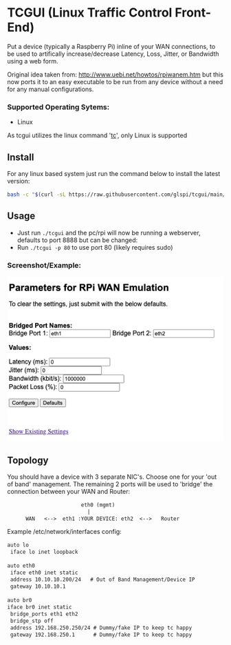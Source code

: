 # TCGUI (Linux Traffic Control Front-End)
Put a device (typically a Raspberry Pi) inline of your WAN connections, to be used to artifically increase/decrease
Latency, Loss, Jitter, or Bandwidth using a web form. 

Original idea taken from: http://www.uebi.net/howtos/rpiwanem.htm but this now ports it to an easy executable to be run
from any device without a need for any manual configurations.
  
###  Supported Operating Sytems:
- Linux  

As tcgui utilizes the linux command '[tc](https://man7.org/linux/man-pages/man8/tc.8.html)', only Linux is supported

## Install
For any linux based system just run the command below to install the latest version:
```bash
bash -c "$(curl -sL https://raw.githubusercontent.com/glspi/tcgui/main/get.sh)"
```

## Usage
- Just run `./tcgui` and the pc/rpi will now be running a webserver, defaults to port 8888 but can be changed:
- Run `./tcgui -p 80` to use port 80 (likely requires sudo)

### Screenshot/Example:
![tc gui main page](./static/tcgui.png)

## Topology
You should have a device with 3 separate NIC's. Choose one for your 'out of band' management. The remaining 2 ports 
will be used to 'bridge' the connection between your WAN and Router:  

                            eth0 (mgmt)  
                              |  
          WAN   <-->  eth1 :YOUR DEVICE: eth2  <-->   Router

Example /etc/network/interfaces config:
```
auto lo
 iface lo inet loopback

auto eth0
 iface eth0 inet static
 address 10.10.10.200/24   # Out of Band Management/Device IP
 gateway 10.10.10.1

auto br0
iface br0 inet static
 bridge_ports eth1 eth2
 bridge_stp off
 address 192.168.250.250/24 # Dummy/fake IP to keep tc happy
 gateway 192.168.250.1      # Dummy/fake IP to keep tc happy
 ```
